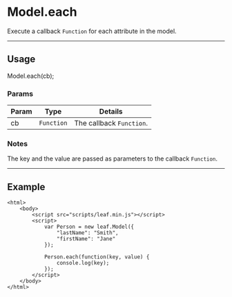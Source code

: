 # Model.each

Execute a callback `Function` for each attribute in the model.

----------------------------------------------------------------------

## Usage

Model.each(cb);

### Params

| Param           | Type          | Details                          |
| --------------- | ------------- | -------------------------------- |
| cb              | `Function`    | The callback `Function`.         |

### Notes

The key and the value are passed as parameters to the callback `Function`.

----------------------------------------------------------------------

## Example

	<html>	
		<body>
			<script src="scripts/leaf.min.js"></script>
			<script>	
				var Person = new leaf.Model({
					"lastName": "Smith",
					"firstName": "Jane"
				});

				Person.each(function(key, value) {
					console.log(key);
				});
			</script>
		</body>
	</html>	